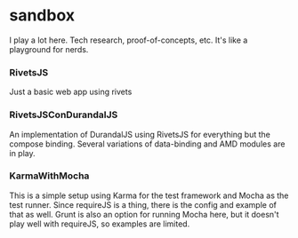 # sandbox
I play a lot here. Tech research, proof-of-concepts, etc. It's like a playground for nerds.

### RivetsJS
Just a basic web app using rivets

### RivetsJSConDurandalJS
An implementation of DurandalJS using RivetsJS for everything but the compose binding. Several variations of data-binding and AMD modules are in play.

### KarmaWithMocha
This is a simple setup using Karma for the test framework and Mocha as the test runner. Since requireJS is a thing, there is the config and example of that as well. Grunt is also an option for running Mocha here, but it doesn't play well with requireJS, so examples are limited.
